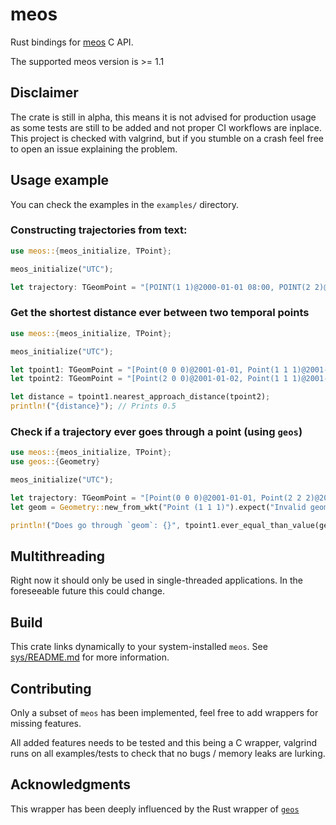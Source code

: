# meos

Rust bindings for [meos](https://libmeos.org/) C API.

The supported meos version is >= 1.1

## Disclaimer

The crate is still in alpha, this means it is not advised for production usage as some tests are still to be added and not proper CI workflows are inplace. This project is checked with valgrind, but if you stumble on a crash feel free to open an issue explaining the problem.

## Usage example

You can check the examples in the `examples/` directory.

### Constructing trajectories from text:

```rust
use meos::{meos_initialize, TPoint};

meos_initialize("UTC");

let trajectory: TGeomPoint = "[POINT(1 1)@2000-01-01 08:00, POINT(2 2)@2000-01-01 08:01]".parse().unwrap();
```

### Get the shortest distance ever between two temporal points

```rust
use meos::{meos_initialize, TPoint};

meos_initialize("UTC");

let tpoint1: TGeomPoint = "[Point(0 0 0)@2001-01-01, Point(1 1 1)@2001-01-03, Point(0 0 0)@2001-01-05)".parse().unwrap();
let tpoint2: TGeomPoint = "[Point(2 0 0)@2001-01-02, Point(1 1 1)@2001-01-04, Point(2 2 2)@2001-01-06)".parse().unwrap();

let distance = tpoint1.nearest_approach_distance(tpoint2);
println!("{distance}"); // Prints 0.5
```

### Check if a trajectory ever goes through a point (using `geos`)

```rust
use meos::{meos_initialize, TPoint};
use geos::{Geometry}

meos_initialize("UTC");

let trajectory: TGeomPoint = "[Point(0 0 0)@2001-01-01, Point(2 2 2)@2001-01-05)".parse().unwrap();
let geom = Geometry::new_from_wkt("Point (1 1 1)").expect("Invalid geometry");

println!("Does go through `geom`: {}", tpoint1.ever_equal_than_value(geom).unwrap()); // `true`
```

## Multithreading
Right now it should only be used in single-threaded applications. In the foreseeable future this could change.

## Build

This crate links dynamically to your system-installed `meos`. See [sys/README.md](./sys/README.md) for
more information.

## Contributing

Only a subset of `meos` has been implemented, feel free to add wrappers for missing features.

All added features needs to be tested and this being a C wrapper, valgrind runs on all examples/tests to check that
no bugs / memory leaks are lurking.

## Acknowledgments
This wrapper has been deeply influenced by the Rust wrapper of [`geos`](https://github.com/georust/geos)